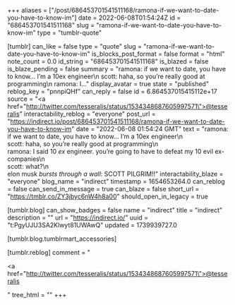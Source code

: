 +++
aliases = ["/post/686453701541511168/ramona-if-we-want-to-date-you-have-to-know-im"]
date = 2022-06-08T01:54:24Z
id = "686453701541511168"
slug = "ramona-if-we-want-to-date-you-have-to-know-im"
type = "tumblr-quote"

[tumblr]
can_like = false
type = "quote"
slug = "ramona-if-we-want-to-date-you-have-to-know-im"
is_blocks_post_format = false
format = "html"
note_count = 0.0
id_string = "686453701541511168"
is_blazed = false
is_blaze_pending = false
summary = "ramona: if we want to date, you have to know… I’m a 10ex engineer\n scott: haha, so you’re really good at programming\n ramona: I..."
display_avatar = true
state = "published"
reblog_key = "pnnpiQHf"
can_reply = false
id = 6.864537015415112e+17
source = "<a href=\"http://twitter.com/tesseralis/status/1534348687605997571\">@tesseralis</a>"
interactability_reblog = "everyone"
post_url = "https://indirect.io/post/686453701541511168/ramona-if-we-want-to-date-you-have-to-know-im"
date = "2022-06-08 01:54:24 GMT"
text = "ramona: if we want to date, you have to know&hellip; I&rsquo;m a 10ex engineer\n<br/>scott: haha, so you&rsquo;re really good at programming\n<br/>ramona: I said 10 *ex* engineer. you&rsquo;re going to have to defeat my 10 evil ex-companies\n<br/>scott: what?\n<br/>elon musk *bursts through a wall*: SCOTT PILGRIM!!"
interactability_blaze = "everyone"
blog_name = "indirect"
timestamp = 1654653264.0
can_reblog = false
can_send_in_message = true
can_blaze = false
short_url = "https://tmblr.co/ZY3jbyc6nW4h8a00"
should_open_in_legacy = true

[tumblr.blog]
can_show_badges = false
name = "indirect"
title = "indirect"
description = ""
url = "https://indirect.io/"
uuid = "t:PgyUJU3SA2Klwyt81UWAwQ"
updated = 1739939727.0

[tumblr.blog.tumblrmart_accessories]

[tumblr.reblog]
comment = "<p><a href=\"http://twitter.com/tesseralis/status/1534348687605997571\">@tesseralis</a></p>"
tree_html = ""
+++
